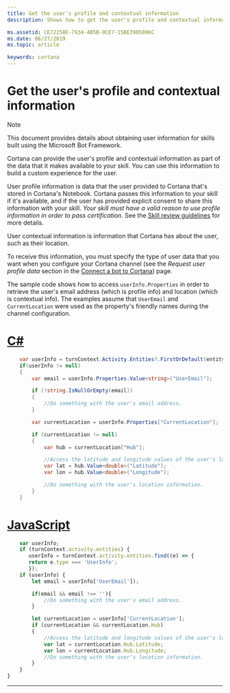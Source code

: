 ```yaml
---
title: Get the user's profile and contextual information
description: Shows how to get the user's profile and contextual information.

ms.assetid: CE72258E-7934-4B5B-9CE7-15BE3905096C
ms.date: 06/27/2019
ms.topic: article

keywords: cortana
---
```


# Get the user's profile and contextual information

> [!NOTE]
> This document provides details about obtaining user information for skills built using the Microsoft Bot Framework.

Cortana can provide the user's profile and contextual information as part of the data that it makes available to your skill. You can use this information to build a custom experience for the user.

User profile information is data that the user provided to Cortana that's stored in Cortana's Notebook. Cortana passes this information to your skill if it's available, and if the user has provided explicit consent to share this information with your skill. _Your skill must have a valid reason to use profile information in order to pass certification._ See the [Skill review guidelines](https://docs.microsoft.com/cortana/skills/skill-review-guidelines) for more details.

User contextual information is information that Cortana has about the user, such as their location.

To receive this information, you must specify the type of user data that you want when you configure your Cortana channel (see the *Request user profile data* section in the [Connect a bot to Cortana](https://docs.microsoft.com/azure/bot-service/bot-service-channel-connect-cortana?view=azure-bot-service-4.0)) page.

The sample code shows how to access `userInfo.Properties` in order to retrieve the user's email address (which is profile info) and location (which is contextual info). The examples assume that `UserEmail` and `CurrentLocation` were used as the property's friendly names during the channel configuration.

# [C#](#tab/cs)

```csharp
    var userInfo = turnContext.Activity.Entities?.FirstOrDefault(entity => entity.Type.Equals("UserInfo", StringComparison.Ordinal));
    if(userInfo != null)
    {
        var email = userInfo.Properties.Value<string>("UserEmail");

        if (!string.IsNullOrEmpty(email))
        {
            //Do something with the user's email address.
        }

        var currentLocation = userInfo.Properties["CurrentLocation"];

        if (currentLocation != null)
        {
            var hub = currentLocation["Hub"];

            //Access the latitude and longitude values of the user's location.
            var lat = hub.Value<double>("Latitude");
            var lon = hub.Value<double>("Longitude");

            //Do something with the user's location information.
        }
    }
```

# [JavaScript](#tab/js)

```javascript
    var userInfo;
    if (turnContext.activity.entities) {
       userInfo = turnContext.activity.entities.find((e) => {
       return e.type === 'UserInfo';
       });
    if (userInfo) {
        let email = userInfo['UserEmail']);

        if(email && email !== ''){
            //Do something with the user's email address.
        }

        let currentLocation = userInfo['CurrentLocation'];
        if (currentLocation && currentLocation.Hub)
        {
            //Access the latitude and longitude values of the user's location.
            var lat = currentLocation.Hub.Latitude;
            var lon = currentLocation.Hub.Longitude;
            //Do something with the user's location information.
        }
    }
}
```

---
